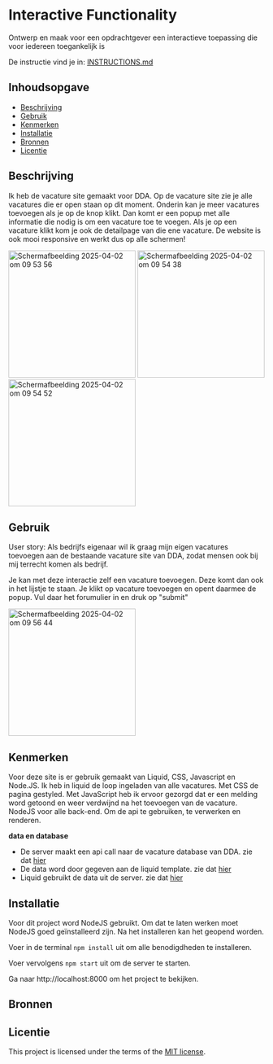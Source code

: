 # Interactive Functionality

Ontwerp en maak voor een opdrachtgever een interactieve toepassing die voor iedereen toegankelijk is

De instructie vind je in: [INSTRUCTIONS.md](https://github.com/fdnd-task/the-web-is-for-everyone-interactive-functionality/blob/main/docs/INSTRUCTIONS.md)


## Inhoudsopgave

  * [Beschrijving](#beschrijving)
  * [Gebruik](#gebruik)
  * [Kenmerken](#kenmerken)
  * [Installatie](#installatie)
  * [Bronnen](#bronnen)
  * [Licentie](#licentie)

## Beschrijving
<!-- Bij Beschrijving staat kort beschreven wat voor project het is en wat je hebt gemaakt -->
<!-- Voeg een mooie poster visual of video toe 📸 -->
<!-- Voeg een link toe naar GitHub Pages 🌐-->
Ik heb de vacature site gemaakt voor DDA. Op de vacature site zie je alle vacatures die er open staan op dit moment. Onderin kan je meer vacatures toevoegen als je op de knop klikt. Dan komt er een popup met alle informatie die nodig is om een vacature toe te voegen. Als je op een vacature klikt kom je ook de detailpage van die ene vacature. De website is ook mooi responsive en werkt dus op alle schermen!

<img width="250" alt="Scherm­afbeelding 2025-04-02 om 09 53 56" src="https://github.com/user-attachments/assets/9212290c-aea8-4acd-9179-b9eab1641892" />

<img width="250" alt="Scherm­afbeelding 2025-04-02 om 09 54 38" src="https://github.com/user-attachments/assets/2bdfb11c-91b5-42bf-bbc2-ce000a4a572b" />

<img width="250" alt="Scherm­afbeelding 2025-04-02 om 09 54 52" src="https://github.com/user-attachments/assets/44a8494f-dfb1-4bfb-bb6f-7715e5bfbd18" />


## Gebruik
<!-- Bij Gebruik staat de user story, hoe het werkt en wat je er mee kan. -->
User story: Als bedrijfs eigenaar wil ik graag mijn eigen vacatures toevoegen aan de bestaande vacature site van DDA, zodat mensen ook bij mij terrecht komen als bedrijf.

Je kan met deze interactie zelf een vacature toevoegen. Deze komt dan ook in het lijstje te staan. Je klikt op vacature toevoegen en opent daarmee de popup. Vul daar het forumulier in en druk op "submit"

<img width="250" alt="Scherm­afbeelding 2025-04-02 om 09 56 44" src="https://github.com/user-attachments/assets/ba7a1101-654f-4e35-afa0-571c57c7a4b2" />

## Kenmerken
<!-- Bij Kenmerken staat welke technieken zijn gebruikt en hoe. Wat is de HTML structuur? Wat zijn de belangrijkste dingen in CSS? Wat is er met JS gedaan en hoe? Misschien heb je iets met NodeJS gedaan, of heb je een framework of library gebruikt? -->

Voor deze site is er gebruik gemaakt van Liquid, CSS, Javascript en Node.JS. Ik heb in liquid de loop ingeladen van alle vacatures. Met CSS de pagina gestyled. Met JavaScript heb ik ervoor gezorgd dat er een melding word getoond en weer verdwijnd na het toevoegen van de vacature. NodeJS voor alle back-end. Om de api te gebruiken, te verwerken en renderen.

**data en database**
- De server maakt een api call naar de vacature database van DDA. zie dat [hier](https://github.com/Matthijs217/the-web-is-for-everyone-interactive-functionality/blob/main/server.js#L36-L40)
- De data word door gegeven aan de liquid template. zie dat [hier](https://github.com/Matthijs217/the-web-is-for-everyone-interactive-functionality/blob/main/server.js#L45)
- Liquid gebruikt de data uit de server. zie dat [hier](https://github.com/Matthijs217/the-web-is-for-everyone-interactive-functionality/blob/main/views/vacatures.liquid#L79-L94)

## Installatie
<!-- Bij Installatie staat hoe een andere developer aan jouw repo kan werken -->
Voor dit project word NodeJS gebruikt. Om dat te laten werken moet NodeJS goed geïnstalleerd zijn. Na het installeren kan het geopend worden.

Voer in de terminal `npm install` uit om alle benodigdheden te installeren.

Voer vervolgens `npm start` uit om de server te starten.

Ga naar http://localhost:8000 om het project te bekijken.

## Bronnen

## Licentie

This project is licensed under the terms of the [MIT license](./LICENSE).

